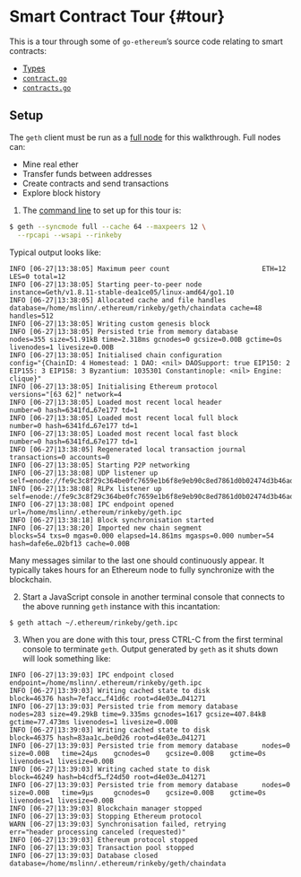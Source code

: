 # Smart Contract Tour {#tour}
This is a tour through some of `go-ethereum`&rsquo;s source code relating to smart contracts:

* [Types](/Types/smart_contract.md#types)
* [`contract.go`](contractgo.md)
* [`contracts.go`](contractsgo.md)

## Setup

The `geth` client must be run as a [full node](https://github.com/ethereum/wiki/wiki/Light-client-protocol) for this walkthrough. Full nodes can:

* Mine real ether
* Transfer funds between addresses
* Create contracts and send transactions
* Explore block history


1. The [command line](https://github.com/ethereum/go-ethereum/wiki/Command-Line-Options) to set up for this tour is:

  ```bash
  $ geth --syncmode full --cache 64 --maxpeers 12 \
    --rpcapi --wsapi --rinkeby
  ```

  Typical output looks like:
  ```
  INFO [06-27|13:38:05] Maximum peer count                       ETH=12 LES=0 total=12
  INFO [06-27|13:38:05] Starting peer-to-peer node               instance=Geth/v1.8.11-stable-dea1ce05/linux-amd64/go1.10
  INFO [06-27|13:38:05] Allocated cache and file handles         database=/home/mslinn/.ethereum/rinkeby/geth/chaindata cache=48 handles=512
  INFO [06-27|13:38:05] Writing custom genesis block
  INFO [06-27|13:38:05] Persisted trie from memory database      nodes=355 size=51.91kB time=2.318ms gcnodes=0 gcsize=0.00B gctime=0s livenodes=1 livesize=0.00B
  INFO [06-27|13:38:05] Initialised chain configuration          config="{ChainID: 4 Homestead: 1 DAO: <nil> DAOSupport: true EIP150: 2 EIP155: 3 EIP158: 3 Byzantium: 1035301 Constantinople: <nil> Engine: clique}"
  INFO [06-27|13:38:05] Initialising Ethereum protocol           versions="[63 62]" network=4
  INFO [06-27|13:38:05] Loaded most recent local header          number=0 hash=6341fd…67e177 td=1
  INFO [06-27|13:38:05] Loaded most recent local full block      number=0 hash=6341fd…67e177 td=1
  INFO [06-27|13:38:05] Loaded most recent local fast block      number=0 hash=6341fd…67e177 td=1
  INFO [06-27|13:38:05] Regenerated local transaction journal    transactions=0 accounts=0
  INFO [06-27|13:38:05] Starting P2P networking
  INFO [06-27|13:38:08] UDP listener up                          self=enode://fe9c3c8f29c364be0fc7659e1b6f8e9eb90c8ed7861d0b02474d3b46adff1581cc6f4be61a8769da087449358c24a2642cebd3a6797ce49bdeeca087ceea836c@[::]:30303
  INFO [06-27|13:38:08] RLPx listener up                         self=enode://fe9c3c8f29c364be0fc7659e1b6f8e9eb90c8ed7861d0b02474d3b46adff1581cc6f4be61a8769da087449358c24a2642cebd3a6797ce49bdeeca087ceea836c@[::]:30303
  INFO [06-27|13:38:08] IPC endpoint opened                      url=/home/mslinn/.ethereum/rinkeby/geth.ipc
  INFO [06-27|13:38:18] Block synchronisation started
  INFO [06-27|13:38:20] Imported new chain segment               blocks=54 txs=0 mgas=0.000 elapsed=14.861ms mgasps=0.000 number=54 hash=dafe6e…02bf13 cache=0.00B
  ```

  Many messages similar to the last one should continuously appear. It typically takes hours for an Ethereum node to fully synchronize with the blockchain.

2. Start a JavaScript console in another terminal console that connects to the above running `geth` instance with this incantation:

  ```bash
  $ geth attach ~/.ethereum/rinkeby/geth.ipc
  ```

3. When you are done with this tour, press CTRL-C from the first terminal console to terminate `geth`. Output generated by `geth` as it shuts down will look something like:
  ```
  INFO [06-27|13:39:03] IPC endpoint closed                      endpoint=/home/mslinn/.ethereum/rinkeby/geth.ipc
  INFO [06-27|13:39:03] Writing cached state to disk             block=46376 hash=7efacc…f41d6c root=d4e03e…041271
  INFO [06-27|13:39:03] Persisted trie from memory database      nodes=283 size=49.29kB time=9.335ms gcnodes=1617 gcsize=407.84kB gctime=77.473ms livenodes=1 livesize=0.00B
  INFO [06-27|13:39:03] Writing cached state to disk             block=46375 hash=83aa1c…be0d26 root=d4e03e…041271
  INFO [06-27|13:39:03] Persisted trie from memory database      nodes=0   size=0.00B   time=24µs    gcnodes=0    gcsize=0.00B    gctime=0s       livenodes=1 livesize=0.00B
  INFO [06-27|13:39:03] Writing cached state to disk             block=46249 hash=b4cdf5…f24d50 root=d4e03e…041271
  INFO [06-27|13:39:03] Persisted trie from memory database      nodes=0   size=0.00B   time=9µs     gcnodes=0    gcsize=0.00B    gctime=0s       livenodes=1 livesize=0.00B
  INFO [06-27|13:39:03] Blockchain manager stopped
  INFO [06-27|13:39:03] Stopping Ethereum protocol
  WARN [06-27|13:39:03] Synchronisation failed, retrying         err="header processing canceled (requested)"
  INFO [06-27|13:39:03] Ethereum protocol stopped
  INFO [06-27|13:39:03] Transaction pool stopped
  INFO [06-27|13:39:03] Database closed                          database=/home/mslinn/.ethereum/rinkeby/geth/chaindata
  ```
